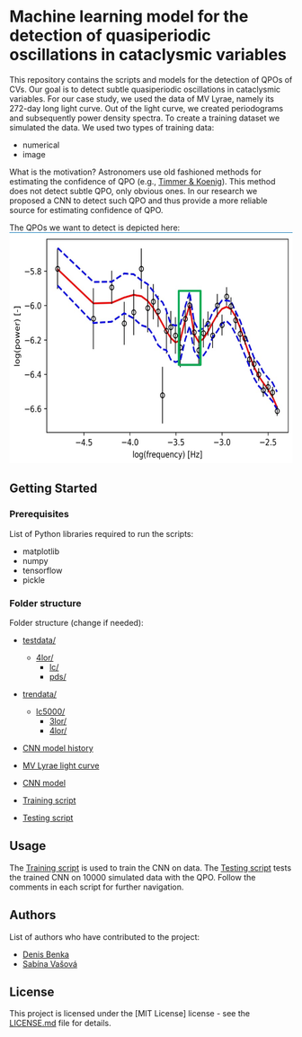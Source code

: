 # Machine learning model for the detection of quasiperiodic oscillations in cataclysmic variables

This repository contains the scripts and models for the detection of QPOs of CVs. Our goal is to detect subtle quasiperiodic oscillations in cataclysmic variables. For our case study, we used the data of  MV Lyrae, namely its 272-day long light curve. Out of the light curve, we created periodograms and subsequently power density spectra.
To create a training dataset we simulated the data. We used two types of training data:
* numerical
* image

What is the motivation? Astronomers use old fashioned methods for estimating the confidence of QPO (e.g., [Timmer & Koenig](https://articles.adsabs.harvard.edu/pdf/1995A%26A...300..707T)). This method does not detect subtle QPO, only obvious ones. In our research we proposed a CNN to detect such QPO and thus provide a more reliable source for estimating confidence of QPO.

The QPOs we want to detect is depicted here: 
![QPO-w/confidence](./QPOwconfidence.jpg)

## Getting Started

### Prerequisites

List of Python libraries required to run the scripts:
* matplotlib
* numpy
* tensorflow
* pickle

### Folder structure

Folder structure (change if needed):
* [testdata/](./testdata) 
  * [4lor/](./testdata/4lor/) 
    * [lc/](./testdata/4lor/lc/)      
    * [pds/](./testdata/4lor/pds/)  
* [trendata/](./trendata/)
  * [lc5000/](./trendata/lc5000/)
    * [3lor/](./trendata/lc5000/3lor/)
    * [4lor/](./trendata/lc5000/4lor/)

* [CNN model history](./historyModel5000_lc)
* [MV Lyrae light curve](./lc_scaringi_all.dat)
* [CNN model](./model5000_lc.tflite)

* [Training script](./QPO_imagrecog_LC_train.py)
* [Testing script](./QPO_imagrecog_LC_test.py)



## Usage

The [Training script](./QPO_imagrecog_LC_train.py) is used to train the CNN on data. 
The [Testing script](./QPO_imagrecog_LC_test.py) tests the trained CNN on 10000 simulated data with the QPO. 
Follow the comments in each script for further navigation.

<!-- ## Contributing

Guidelines on how to contribute to the project.

-->
## Authors

List of authors who have contributed to the project:

* [Denis Benka](https://www.linkedin.com/in/denis-benka/)
* [Sabína Vašová](https://www.linkedin.com/in/sabina-vasova/)

## License

This project is licensed under the [MIT License] license - see the [LICENSE.md](LICENSE.md) file for details.
